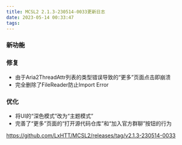 ```yaml
---
title: MCSL2 2.1.3-230514-0033更新日志
date: 2023-05-14 00:33:47
tags:
---
```

### ~~新功能~~
### 修复
 - 由于Aria2ThreadAttr列表的类型错误导致的“更多”页面点击即崩溃
 - 完全删除了FileReader防止Import Error
### 优化
 - 将UI的“深色模式”改为“主题模式”
 - 完善了“更多”页面的“打开源代码仓库”和“加入官方群聊”按钮的行为

https://github.com/LxHTT/MCSL2/releases/tag/v2.1.3-230514-0033